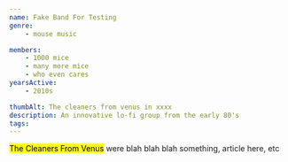 ```yaml
---
name: Fake Band For Testing
genre:
    - mouse music

members:
    - 1000 mice
    - many more mice
    - who even cares
yearsActive: 
    - 2010s

thumbAlt: The cleaners from venus in xxxx
description: An innovative lo-fi group from the early 80's
tags: 
---
```


<mark>The Cleaners From Venus</mark> were blah blah blah something, article here, etc
